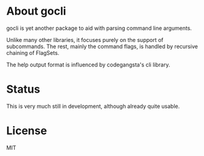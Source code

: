 # About gocli

gocli is yet another package to aid with parsing command line arguments.

Unlike many other libraries, it focuses purely on the support of subcommands.
The rest, mainly the command flags, is handled by recursive chaining of FlagSets.

The help output format is influenced by codegangsta's cli library.

# Status

This is very much still in development, although already quite usable.

# License

MIT
